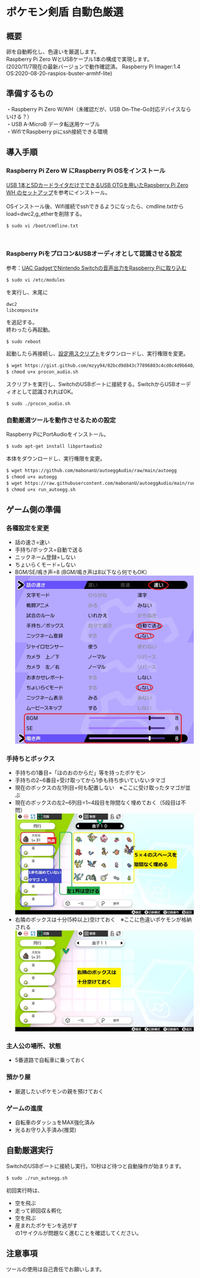 # ポケモン剣盾 自動色厳選

## 概要
卵を自動孵化し、色違いを厳選します。<br>
Raspberry Pi Zero WとUSBケーブル1本の構成で実現します。<br>
(2020/11/7現在の最新バージョンで動作確認済。 Raspberry Pi Imager:1.4 OS:2020-08-20-raspios-buster-armhf-lite)<br>

## 準備するもの
・Raspberry Pi Zero W/WH（未確認だが、USB On-The-Go対応デバイスならいける？）<br>
・USB A-MicroB データ転送用ケーブル<br>
・WifiでRaspberry piにssh接続できる環境<br>

## 導入手順
### Raspberry Pi Zero W にRaspberry Pi OSをインストール
[USB 1本とSDカードライタだけでできるUSB OTGを用いたRapsberry Pi Zero WH のセットアップ](https://qiita.com/Liesegang/items/dcdc669f80d1bf721c21)を参考にインストール。<br>
<br>
OSインストール後、Wifi接続でsshできるようになったら、cmdline.txtからload=dwc2,g_etherを削除する。<br>
```sh
$ sudo vi /boot/cmdline.txt
```
<br>

### Raspberry Piをプロコン&USBオーディオとして認識させる設定
参考：[UAC GadgetでNintendo Switchの音声出力をRaspberry Piに取り込む](https://mzyy94.com/blog/2020/04/17/nintendo-switch-audio-uac-gadget/)<br>
```sh
$ sudo vi /etc/modules
```
を実行し、末尾に<br>
```
dwc2
libcomposite
```
を追記する。<br>
終わったら再起動。<br>
```sh
$ sudo reboot
```

起動したら再接続し、[設定用スクリプト](https://gist.github.com/mzyy94/02bcd9d843c77896803c4cd0c4d9b640/raw/aceb75f0deba5166af749ac9007e31a8434f3061/procon_audio.sh)をダウンロードし、実行権限を変更。<br>
```sh
$ wget https://gist.github.com/mzyy94/02bcd9d843c77896803c4cd0c4d9b640/raw/aceb75f0deba5166af749ac9007e31a8434f3061/procon_audio.sh
$ chmod u+x procon_audio.sh
```
スクリプトを実行し、SwitchのUSBポートに接続する。SwitchからUSBオーディオとして認識されればOK。<br>
```sh
$ sudo ./procon_audio.sh
```

### 自動厳選ツールを動作させるための設定
Raspberry PiにPortAudioをインストール。<br>
```sh
$ sudo apt-get install libportaudio2
```
本体をダウンロードし、実行権限を変更。<br>
```sh
$ wget https://github.com/mabonanU/autoeggAudio/raw/main/autoegg
$ chmod u+x autoegg
$ wget https://raw.githubusercontent.com/mabonanU/autoeggAudio/main/run_autoegg.sh
$ chmod u+x run_autoegg.sh
```

## ゲーム側の準備
### 各種設定を変更
- 話の速さ=速い
- 手持ち/ボックス=自動で送る
- ニックネーム登録=しない
- ちょいらくモード=しない
- BGM/SE/鳴き声=8 (BGM/鳴き声は8以下なら何でもOK）
![](https://github.com/mabonanU/autoeggAudio/blob/readmeimages/Pokemon_settings_mark.png)<br>

### 手持ちとボックス
- 手持ちの1番目=「ほのおのからだ」等を持ったポケモン
- 手持ちの2\~6番目=受け取ってから1歩も持ち歩いていないタマゴ
- 現在のボックスの左1列目=何も配置しない　※ここに受け取ったタマゴが並ぶ
- 現在のボックスの左2\~6列目=1\~4段目を隙間なく埋めておく（5段目は不問）
![](https://github.com/mabonanU/autoeggAudio/blob/readmeimages/box_main.jpg)
- 右隣のボックスは十分(5枠以上)空けておく　※ここに色違いポケモンが格納される
![](https://github.com/mabonanU/autoeggAudio/blob/readmeimages/box_sub.jpg)

### 主人公の場所、状態
- 5番道路で自転車に乗っておく

### 預かり屋
- 厳選したいポケモンの親を預けておく

### ゲームの進度
- 自転車のダッシュをMAX強化済み
- 光るお守り入手済み(推奨)

## 自動厳選実行
SwitchのUSBポートに接続し実行。10秒ほど待つと自動操作が始まります。<br>
```sh
$ sudo ./run_autoegg.sh
```
初回実行時は、
- 空を飛ぶ
- 走って卵回収＆孵化
- 空を飛ぶ
- 産まれたポケモンを逃がす<br>
の1サイクルが問題なく進むことを確認してください。<br>


## 注意事項
ツールの使用は自己責任でお願いします。
